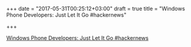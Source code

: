 +++
date = "2017-05-31T00:25:12+03:00"
draft = true
title = "Windows Phone Developers: Just Let It Go  #hackernews"

+++

<p><a href="https://t.co/O8rogmxiBT">Windows Phone Developers: Just Let It Go  #hackernews</a></p>